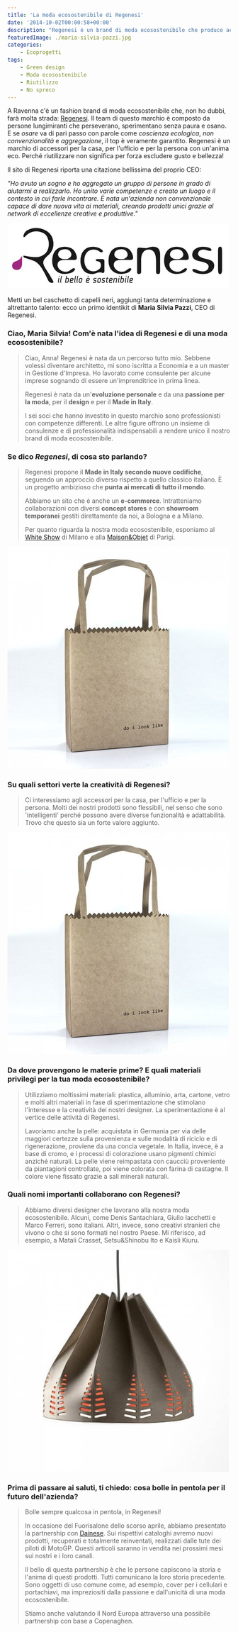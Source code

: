 ```yaml
---
title: 'La moda ecosostenibile di Regenesi'
date: '2014-10-02T00:00:58+00:00'
description: "Regenesi è un brand di moda ecosostenibile che produce accessori per la casa, per l'ufficio e per la persona. Riutilizza materiali senza escludere il gusto."
featuredImage: ./maria-silvia-pazzi.jpg
categories:
    - Ecoprogetti
tags:
    - Green design
    - Moda ecosostenibile
    - Riutilizzo
    - No spreco
---
```


A Ravenna c'è un fashion brand di moda ecosostenibile che, non ho dubbi, farà molta strada: [Regenesi](http://regenesi.com).
Il team di questo marchio è composto da persone lungimiranti che perseverano, sperimentano senza paura e osano.
E se _osare_ va di pari passo con parole come _coscienza ecologica_, _non convenzionalità_ e _aggregazione_, il top è veramente garantito.
Regenesi è un marchio di accessori per la casa, per l'ufficio e per la persona con un'anima eco. Perché riutilizzare non significa per forza escludere gusto e bellezza!

Il sito di Regenesi riporta una citazione bellissima del proprio CEO:

_"Ho avuto un sogno e ho aggregato un gruppo di persone in grado di aiutarmi a realizzarlo. Ho unito varie competenze e creato un luogo e il contesto in cui farle incontrare. È nata un'azienda non convenzionale capace di dare nuova vita ai materiali, creando prodotti unici grazie al network di eccellenze creative e produttive."_

![Regenesi](./logo-regenesi.jpg)

Metti un bel caschetto di capelli neri, aggiungi tanta determinazione e altrettanto talento: ecco un primo identikit di **Maria Silvia Pazzi**, CEO di Regenesi.

### Ciao, Maria Silvia! Com'è nata l'idea di Regenesi e di una moda ecosostenibile?

> Ciao, Anna! Regenesi è nata da un percorso tutto mio. Sebbene volessi diventare architetto, mi sono iscritta a Economia e a un master in Gestione d'Impresa. Ho lavorato come consulente per alcune imprese sognando di essere un'imprenditrice in prima linea.
>
> Regenesi è nata da un'**evoluzione personale** e da una **passione per la moda**, per il **design** e per il **Made in Italy**.
>
> I sei soci che hanno investito in questo marchio sono professionisti con competenze differenti. Le altre figure offrono un insieme di consulenze e di professionalità indispensabili a rendere unico il nostro brand di moda ecosostenibile.

### Se dico _Regenesi_, di cosa sto parlando?

> Regenesi propone il **Made in Italy secondo nuove codifiche**, seguendo un approccio diverso rispetto a quello classico italiano. È un progetto ambizioso che **punta ai mercati di tutto il mondo**.
>
> Abbiamo un sito che è anche un **e-commerce**. Intratteniamo collaborazioni con diversi **concept stores** e con **showroom temporanei** gestiti direttamente da noi, a Bologna e a Milano.
>
> Per quanto riguarda la nostra moda ecosostenibile, esponiamo al [White Show](http://www.whiteshow.it) di Milano e alla [Maison&Objet](http://www.maison-objet.com) di Parigi.

![Bag](./bag.jpg)

### Su quali settori verte la creatività di Regenesi?

> Ci interessiamo agli accessori per la casa, per l'ufficio e per la persona. Molti dei nostri prodotti sono flessibili, nel senso che sono 'intelligenti' perché possono avere diverse funzionalità e adattabilità. Trovo che questo sia un forte valore aggiunto.

![Bag](./bag.jpg)

### Da dove provengono le materie prime? E quali materiali privilegi per la tua moda ecosostenibile?

> Utilizziamo moltissimi materiali: plastica, alluminio, arta, cartone, vetro e molti altri materiali in fase di sperimentazione che stimolano l'interesse e la creatività dei nostri designer. La sperimentazione è al vertice delle attività di Regenesi.
>
> Lavoriamo anche la pelle: acquistata in Germania per via delle maggiori certezze sulla provenienza e sulle modalità di riciclo e di rigenerazione, proviene da una concia vegetale. In Italia, invece, è a base di cromo, e i processi di colorazione usano pigmenti chimici anziché naturali. La pelle viene reimpastata con caucciù proveniente da piantagioni controllate, poi viene colorata con farina di castagne. Il colore viene fissato grazie a sali minerali naturali.

### Quali nomi importanti collaborano con Regenesi?

> Abbiamo diversi designer che lavorano alla nostra moda ecosostenibile. Alcuni, come Denis Santachiara, Giulio Iacchetti e Marco Ferreri, sono italiani. Altri, invece, sono creativi stranieri che vivono o che si sono formati nel nostro Paese. Mi riferisco, ad esempio, a Matali Crasset, Setsu&Shinobu Ito e Kaisli Kiuru.

![Lampshade](./lampshade.jpg)

### Prima di passare ai saluti, ti chiedo: cosa bolle in pentola per il futuro dell'azienda?

> Bolle sempre qualcosa in pentola, in Regenesi!
>
> In occasione del Fuorisalone dello scorso aprile, abbiamo presentato la partnership con [Dainese](http://www.dainese.com/it_it/). Sui rispettivi cataloghi avremo nuovi prodotti, recuperati e totalmente reinventati, realizzati dalle tute dei piloti di MotoGP. Questi articoli saranno in vendita nei prossimi mesi sui nostri e i loro canali.
>
> Il bello di questa partnership è che le persone capiscono la storia e l'anima di questi prodotti. Tutti comunicano la loro storia precedente. Sono oggetti di uso comune come, ad esempio, cover per i cellulari e portachiavi, ma impreziositi dalla passione e dall'unicità di una moda ecosostenibile.
>
> Stiamo anche valutando il Nord Europa attraverso una possibile partnership con base a Copenaghen.
